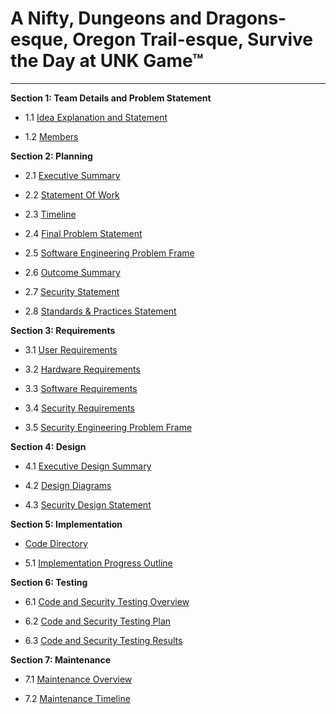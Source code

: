 # A Nifty, Dungeons and Dragons-esque, Oregon Trail-esque, Survive the Day at UNK Game™
<hr>

**Section 1: Team Details and Problem Statement**


- 1.1 [Idea Explanation and Statement](https://github.com/SirRexOfRider/CYBR404-UNK-Oregon-Trail/blob/main/Project/IdeaStatement.md)

- 1.2 [Members](https://github.com/SirRexOfRider/CYBR404-UNK-Oregon-Trail/blob/main/Project/Members.md)

**Section 2: Planning**

- 2.1 [Executive Summary](https://github.com/SirRexOfRider/CYBR404-UNK-Oregon-Trail/blob/main/Project/Planning/ExecutiveSummary.md)

- 2.2 [Statement Of Work](https://github.com/SirRexOfRider/CYBR404-UNK-Oregon-Trail/blob/main/Project/Planning/StatementofWork.md)

- 2.3 [Timeline](https://github.com/SirRexOfRider/CYBR404-UNK-Oregon-Trail/blob/main/Project/Planning/Timeline.md)

- 2.4 [Final Problem Statement](https://github.com/SirRexOfRider/CYBR404-UNK-Oregon-Trail/blob/main/Project/Planning/Problem_Summary.md)

- 2.5 [Software Engineering Problem Frame](https://github.com/SirRexOfRider/CYBR404-UNK-Oregon-Trail/blob/main/Project/Planning/Problem_Frame_UNKool.png) 

- 2.6 [Outcome Summary](https://github.com/SirRexOfRider/CYBR404-UNK-Oregon-Trail/blob/main/Project/Planning/OutcomeSummary.md)

- 2.7 [Security Statement](https://github.com/SirRexOfRider/CYBR404-UNK-Oregon-Trail/blob/main/Project/Planning/SecurityStatement.md)

- 2.8 [Standards & Practices Statement](https://github.com/SirRexOfRider/CYBR404-UNK-Oregon-Trail/blob/main/Project/Planning/StandardsandPracticesStatement.md)

**Section 3: Requirements**

- 3.1 [User Requirements](https://github.com/SirRexOfRider/CYBR404-UNK-Oregon-Trail/blob/main/Project/Requirements/UserRequirements.md)

- 3.2 [Hardware Requirements](https://github.com/SirRexOfRider/CYBR404-UNK-Oregon-Trail/blob/main/Project/Requirements/HardwareRequirements.md)

- 3.3 [Software Requirements](https://github.com/SirRexOfRider/CYBR404-UNK-Oregon-Trail/blob/main/Project/Requirements/SoftwareRequirements.md)

- 3.4 [Security Requirements](https://github.com/SirRexOfRider/CYBR404-UNK-Oregon-Trail/blob/main/Project/Requirements/SecurityRequirements.md)

- 3.5 [Security Engineering Problem Frame](https://github.com/SirRexOfRider/CYBR404-UNK-Oregon-Trail/blob/main/Project/Planning/security_frame.drawio%20(1).png) 

**Section 4: Design**

- 4.1 [Executive Design Summary](https://github.com/SirRexOfRider/CYBR404-UNK-Oregon-Trail/edit/main/Project/Design/ExecutiveDesignDocument.md)

- 4.2 [Design Diagrams](https://github.com/SirRexOfRider/CYBR404-UNK-Oregon-Trail/blob/main/Project/Design/DataFlowDiagrams.md)

- 4.3 [Security Design Statement](https://github.com/SirRexOfRider/CYBR404-UNK-Oregon-Trail/blob/main/Project/Design/SecurityDesignDocument.md)

**Section 5: Implementation**

- [Code Directory](https://github.com/SirRexOfRider/CYBR404-UNK-Oregon-Trail/tree/main/Project/Code)

- 5.1 [Implementation Progress Outline](https://github.com/SirRexOfRider/CYBR404-UNK-Oregon-Trail/blob/main/Project/Implementation/Implementation.md)

**Section 6: Testing**
- 6.1 [Code and Security Testing Overview](https://github.com/SirRexOfRider/CYBR404-UNK-Oregon-Trail/blob/main/Project/Testing/CSTO.md)
  
- 6.2 [Code and Security Testing Plan]()
  
- 6.3 [Code and Security Testing Results]()

**Section 7: Maintenance**
- 7.1 [Maintenance Overview]()
  
- 7.2 [Maintenance Timeline]()

